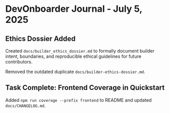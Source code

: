 # DevOnboarder Journal - July 5, 2025

##  Ethics Dossier Added

Created `docs/builder_ethics_dossier.md` to formally document builder intent,
boundaries, and reproducible ethical guidelines for future contributors.

Removed the outdated duplicate `docs/builder-ethics-dossier.md`.

##  Task Complete: Frontend Coverage in Quickstart

Added `npm run coverage --prefix frontend` to README and updated `docs/CHANGELOG.md`.
